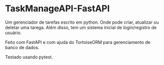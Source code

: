 # TaskManageAPI-FastAPI

Um gerenciador de tarefas escrito em python. Onde pode criar, atualizar ou deletar uma tarega. Além disso, tem um sistema inicial de login/registro de usuário.

Feito com FastAPI e com ajuda do TortoiseORM para gerenciamento de banco de dados.

Testado usando pytest.

